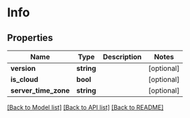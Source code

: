 # Info

## Properties
Name | Type | Description | Notes
------------ | ------------- | ------------- | -------------
**version** | **string** |  | [optional] 
**is_cloud** | **bool** |  | [optional] 
**server_time_zone** | **string** |  | [optional] 

[[Back to Model list]](../README.md#documentation-for-models) [[Back to API list]](../README.md#documentation-for-api-endpoints) [[Back to README]](../README.md)


